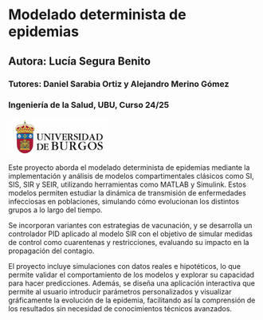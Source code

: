 # Modelado determinista de epidemias
## Autora: Lucía Segura Benito
### Tutores: Daniel Sarabia Ortiz y Alejandro Merino Gómez
### Ingeniería de la Salud, UBU, Curso 24/25

<img src="ubu.png" alt="Logo de la UBU" width="200"/>




Este proyecto aborda el modelado determinista de epidemias mediante la implementación y análisis de modelos compartimentales clásicos como SI, SIS, SIR y SEIR, utilizando herramientas como MATLAB y Simulink. Estos modelos permiten estudiar la dinámica de transmisión de enfermedades infecciosas en poblaciones, simulando cómo evolucionan los distintos grupos a lo largo del tiempo.



Se incorporan variantes con estrategias de vacunación, y se desarrolla un controlador PID aplicado al modelo SIR con el objetivo de simular medidas de control como cuarentenas y restricciones, evaluando su impacto en la propagación del contagio.



El proyecto incluye simulaciones con datos reales e hipotéticos, lo que permite validar el comportamiento de los modelos y explorar su capacidad para hacer predicciones. Además, se diseña una aplicación interactiva que permite al usuario introducir parámetros personalizados y visualizar gráficamente la evolución de la epidemia, facilitando así la comprensión de los resultados sin necesidad de conocimientos técnicos avanzados.
